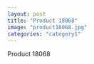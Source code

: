 ```yaml
---
layout: post
title: "Product 18068"
image: "product18068.jpg"
categories: "category1"
---
```

Product 18068
